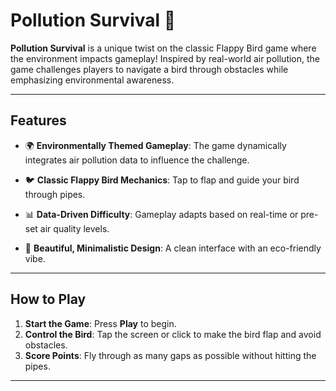 # Pollution Survival 🌱

**Pollution Survival** is a unique twist on the classic Flappy Bird game where the environment impacts gameplay! Inspired by real-world air pollution, the game challenges players to navigate a bird through obstacles while emphasizing environmental awareness.

---

## Features
- 🌍 **Environmentally Themed Gameplay**: The game dynamically integrates air pollution data to influence the challenge.
- 🐦 **Classic Flappy Bird Mechanics**: Tap to flap and guide your bird through pipes.
- 📊 **Data-Driven Difficulty**: Gameplay adapts based on real-time or pre-set air quality levels.

- 🎨 **Beautiful, Minimalistic Design**: A clean interface with an eco-friendly vibe.

---

## How to Play
1. **Start the Game**: Press **Play** to begin.
2. **Control the Bird**: Tap the screen or click to make the bird flap and avoid obstacles.
3. **Score Points**: Fly through as many gaps as possible without hitting the pipes.

---

   
